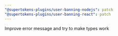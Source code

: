 ```yaml
---
"@supertokens-plugins/user-banning-nodejs": patch
"@supertokens-plugins/user-banning-react": patch
---
```


Improve error message and try to make types work
